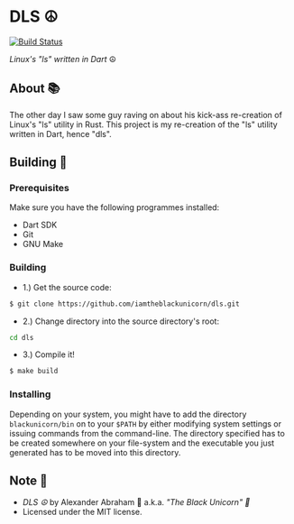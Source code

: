 # DLS :peace_symbol:

[![Build Status](https://travis-ci.com/iamtheblackunicorn/dls.svg?branch=main)](https://travis-ci.com/iamtheblackunicorn/dls)

*Linux's "ls" written in Dart* :peace_symbol:

## About :books:

The other day I saw some guy raving on about his kick-ass re-creation of Linux's "ls" utility in Rust. This project is my re-creation of the "ls" utility written in Dart, hence "dls".

## Building :hammer:

### Prerequisites

Make sure you have the following programmes installed:

- Dart SDK
- Git
- GNU Make

### Building

- 1.) Get the source code:

```bash
$ git clone https://github.com/iamtheblackunicorn/dls.git
```

- 2.) Change directory into the source directory's root:

```bash
cd dls
```

- 3.) Compile it!

```bash
$ make build
```

### Installing

Depending on your system, you might have to add the directory `blackunicorn/bin` on to your `$PATH` by either modifying system settings or issuing commands from the command-line. The directory specified has to be created somewhere on your file-system and the executable you just generated has to be moved into this directory.

## Note :scroll:

- *DLS :peace_symbol:* by Alexander Abraham :black_heart: a.k.a. *"The Black Unicorn" :unicorn:*
- Licensed under the MIT license.
